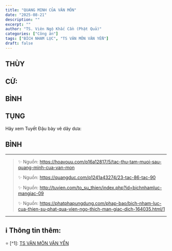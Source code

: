 ```yaml
---
title: "QUANG MINH CỦA VÂN MÔN"
date: "2025-08-21"
description: ""
excerpt: ""
author: "TS. Viên Ngộ Khắc Cần (Phật Quả)"
categories: ["Công án"]
tags: ["BÍCH NHAM LỤC", "TS VÂN MÔN VĂN YỂN"]
draft: false
---
```


## THÙY

> 

## CỬ:

> 

## BÌNH


## TỤNG

Hãy xem Tuyết Đậu bày vẽ dây dưa:

> 
## BÌNH



***

> ✨ Nguồn:  https://hoavouu.com/p16a12817/5/tac-thu-tam-muoi-sau-quang-minh-cua-van-mon
>
> ✨ Nguồn:  https://quangduc.com/p1241a43274/23-tac-86-tac-90
>
> ✨ Nguồn:  http://tuvien.com/to_su_thien/index.php?id=bichnhamluc-mangiac-09
>
> ✨ Nguồn:  https://phatphapungdung.com/phap-bao/bich-nham-luc-cua-thien-su-phat-qua-vien-ngo-thich-man-giac-dich-164035.html/1

***

## ℹ️ Thông tin thêm:

⭐️ [^1]: <a href="https://blog.phapthihoi.org/gt-member/ts-van-mon-van-yen/" target="_blank">TS VÂN MÔN VĂN YỂN</a>
